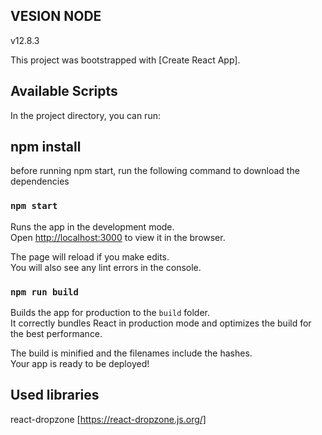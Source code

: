## VESION NODE 
v12.8.3

This project was bootstrapped with [Create React App].

## Available Scripts

In the project directory, you can run:

## npm install
before running npm start, 
run the following command to download the dependencies

### `npm start`

Runs the app in the development mode.<br />
Open [http://localhost:3000](http://localhost:3000) to view it in the browser.

The page will reload if you make edits.<br />
You will also see any lint errors in the console.

### `npm run build`

Builds the app for production to the `build` folder.<br />
It correctly bundles React in production mode and optimizes the build for the best performance.

The build is minified and the filenames include the hashes.<br />
Your app is ready to be deployed!

## Used libraries

react-dropzone [https://react-dropzone.js.org/]

